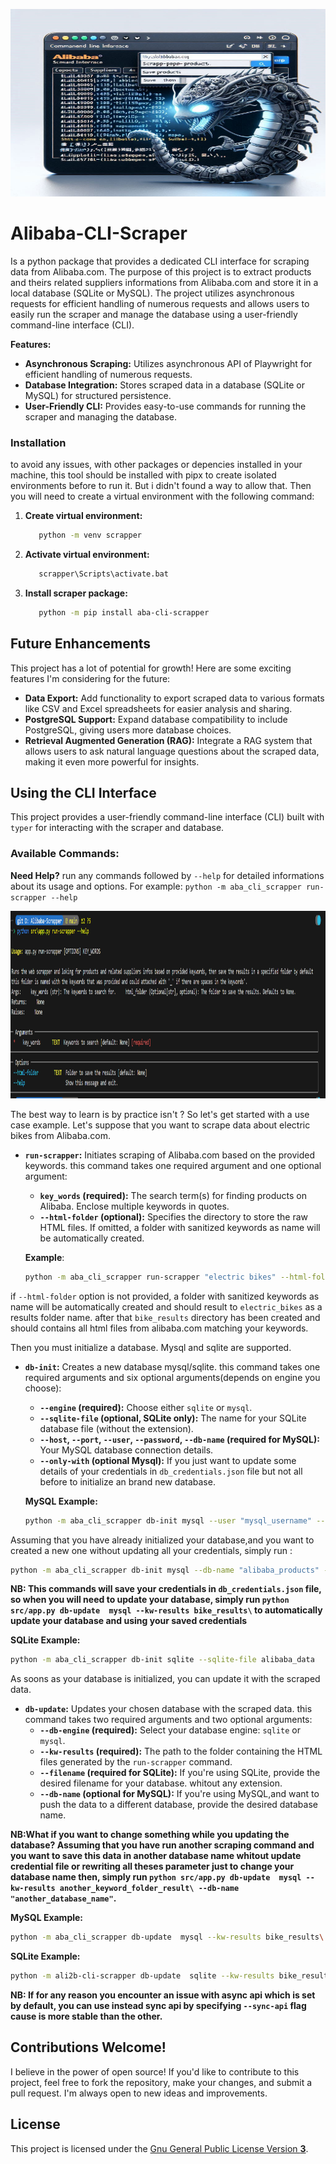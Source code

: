 <div align="center">
  <p>
    <a href="#"><img src="images\d.jpeg" width="600" height="300" alt="overview image" /></a>
  </p>
</div>

# Alibaba-CLI-Scraper

Is a python package that provides a dedicated CLI interface for scraping data from Alibaba.com.
The purpose of this project is to extract products and theirs related suppliers informations from Alibaba.com and store it in a local database (SQLite or MySQL). The project utilizes asynchronous requests for efficient handling of numerous requests and allows users to easily run the scraper and manage the database using a user-friendly command-line interface (CLI).

**Features:**

* **Asynchronous Scraping:** Utilizes asynchronous API of Playwright for efficient handling of numerous requests.
* **Database Integration:**  Stores scraped data in a database (SQLite or MySQL) for structured persistence.
* **User-Friendly CLI:** Provides easy-to-use commands for running the scraper and managing the database.

### Installation
to avoid any issues, with other packages  or depencies installed in your machine, this tool should be installed with pipx to create isolated environments before to run it. But i didn't found a way to allow that. Then you will need to create a virtual environment with the following command:

1. **Create virtual environment:**
   ```bash
      python -m venv scrapper
   ```

2. **Activate virtual environment:**
   ```bash
      scrapper\Scripts\activate.bat
   ```

3. **Install scraper package:**
   ```bash
      python -m pip install aba-cli-scrapper 
   ```
  
## Future Enhancements

This project has a lot of potential for growth! Here are some exciting features I'm considering for the future:

*   **Data Export:** Add functionality to export scraped data to various formats like CSV and Excel spreadsheets for easier analysis and sharing.
*   **PostgreSQL Support:**  Expand database compatibility to include PostgreSQL, giving users more database choices.
*   **Retrieval Augmented Generation (RAG):** Integrate a RAG system that allows users to ask natural language questions about the scraped data, making it even more powerful for insights.
 
## Using the CLI Interface

This project provides a user-friendly command-line interface (CLI) built with `typer` for interacting with the scraper and database. 

### Available Commands:

**Need Help?**  run  any commands followed by `--help` for detailed informations about its usage and options. For example: `python -m aba_cli_scrapper run-scrapper --help`

<div align="center">
  <p>
    <a href="#"><img src="images\run-scrapper-help-message.png" width="600" height="300" alt="command result 1" /></a>
  </p>
  <p align="center">
  </p>
</div>

The best way to learn is by practice isn't ? So let's get started with a use case example. 
Let's suppose that you want to scrape data about electric bikes from Alibaba.com.

*   **`run-scrapper`:**  Initiates scraping of Alibaba.com based on the provided keywords.
this command takes one required argument and one optional argument:
    *   **`key_words` (required):** The search term(s) for finding products on Alibaba. Enclose multiple keywords in quotes.
    *   **`--html-folder` (optional):** Specifies the directory to store the raw HTML files. If omitted, a folder with sanitized keywords as name will be automatically created.

    **Example**:
    ```bash
    python -m aba_cli_scrapper run-scrapper "electric bikes" --html-folder bike_results
    ```
if `--html-folder` option is not provided, a folder with sanitized keywords as name will be automatically created and should result to `electric_bikes` as a results folder name.
after that  `bike_results` directory has been created and should contains all html files from alibaba.com matching your keywords.

Then you must initialize a database. Mysql and sqlite are supported.
*   **`db-init`:** Creates a new database mysql/sqlite.
this command takes one required arguments and six optional arguments(depends on engine you choose):
    *   **`--engine` (required):** Choose either `sqlite` or `mysql`.
    *   **`--sqlite-file` (optional, SQLite only):**  The name for your SQLite database file (without the extension).
    *   **`--host`, `--port`, `--user`, `--password`, `--db-name` (required for MySQL):**  Your MySQL database connection details.
    *   **`--only-with` (optional Mysql):**  If you just want to update some details of your credentials in `db_credentials.json` file but not all before to initialize  an brand new database.
  
    **MySQL Example:**
    ```bash
    python -m aba_cli_scrapper db-init mysql --user "mysql_username" --password "mysql_password" --db-name "alibaba_products" 
    ```
Assuming that you have already initialized your database,and you want to created a new one without updating all your credentials, simply run :

  ```bash
  python -m aba_cli_scrapper db-init mysql --db-name "alibaba_products" --only-with 
  ```

**NB: This commands will save your credentials in `db_credentials.json` file, so when you will need to update your database, simply run `python src/app.py db-update  mysql --kw-results bike_results\` to automatically update your database and using your saved credentials**
   
  **SQLite Example:**
  ```bash
  python -m aba_cli_scrapper db-init sqlite --sqlite-file alibaba_data
  ```

As soons as your database is initialized, you can update it with the scraped data.
*   **`db-update`:** Updates your chosen database with the scraped data.
this command takes two required arguments and two optional arguments:
    *   **`--db-engine` (required):** Select your database engine: `sqlite` or `mysql`.
    *   **`--kw-results` (required):**  The path to the folder containing the HTML files generated by the `run-scrapper` command.
    *   **`--filename` (required for SQLite):** If you're using SQLite, provide the desired filename for your database. whitout any extension.
    *   **`--db-name` (optional for MySQL):** If you're using MySQL,and want to push the data to a different database, provide the desired database name.

**NB:What if you want to change something while you updating the database? Assuming that you have run another scraping command and you want to save this data in another database name whitout update credential file or rewriting all theses parameter just to change your database name then, simply run `python src/app.py db-update  mysql --kw-results another_keyword_folder_result\ --db-name "another_database_name"`.**
 

  **MySQL Example:**
  ```bash
  python -m aba_cli_scrapper db-update  mysql --kw-results bike_results\ 
  ```

  **SQLite Example:**
  ```bash
  python -m ali2b-cli-scrapper db-update  sqlite --kw-results bike_results\ --filename alibaba_data
  ```

**NB: If for any reason you encounter an issue with async api which is set by default, you can use instead sync api by specifying `--sync-api` flag cause is more stable than the other.**



## Contributions Welcome!

I believe in the power of open source! If you'd like to contribute to this project, feel free to fork the repository, make your changes, and submit a pull request. I'm always open to new ideas and improvements.

## License

This project is licensed under the [Gnu General Public License Version **3**](COPYING).


  